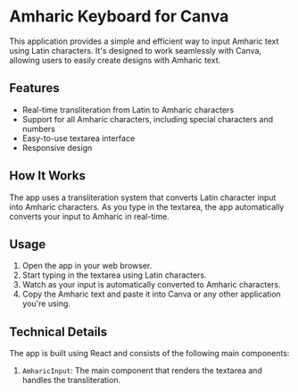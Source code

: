 # Amharic Keyboard for Canva

This application provides a simple and efficient way to input Amharic text using Latin characters. It's designed to work seamlessly with Canva, allowing users to easily create designs with Amharic text.

## Features

- Real-time transliteration from Latin to Amharic characters
- Support for all Amharic characters, including special characters and numbers
- Easy-to-use textarea interface
- Responsive design

## How It Works

The app uses a transliteration system that converts Latin character input into Amharic characters. As you type in the textarea, the app automatically converts your input to Amharic in real-time.

## Usage

1. Open the app in your web browser.
2. Start typing in the textarea using Latin characters.
3. Watch as your input is automatically converted to Amharic characters.
4. Copy the Amharic text and paste it into Canva or any other application you're using.

## Technical Details

The app is built using React and consists of the following main components:

1. `AmharicInput`: The main component that renders the textarea and handles the transliteration.